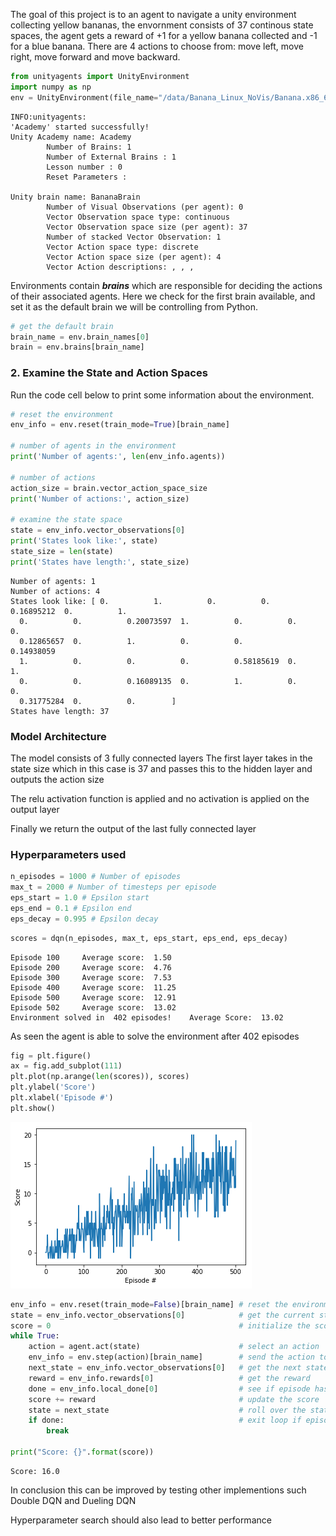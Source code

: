 The goal of this project is to an agent to navigate a unity environment collecting yellow bananas, the envornment consists of 37 continous state spaces, the agent gets a reward of +1 for a yellow banana collected and -1 for a blue banana. There are 4 actions to choose from: move left, move right, move forward and move backward.


```python
from unityagents import UnityEnvironment
import numpy as np
env = UnityEnvironment(file_name="/data/Banana_Linux_NoVis/Banana.x86_64")
```

    INFO:unityagents:
    'Academy' started successfully!
    Unity Academy name: Academy
            Number of Brains: 1
            Number of External Brains : 1
            Lesson number : 0
            Reset Parameters :
    		
    Unity brain name: BananaBrain
            Number of Visual Observations (per agent): 0
            Vector Observation space type: continuous
            Vector Observation space size (per agent): 37
            Number of stacked Vector Observation: 1
            Vector Action space type: discrete
            Vector Action space size (per agent): 4
            Vector Action descriptions: , , , 


Environments contain **_brains_** which are responsible for deciding the actions of their associated agents. Here we check for the first brain available, and set it as the default brain we will be controlling from Python.


```python
# get the default brain
brain_name = env.brain_names[0]
brain = env.brains[brain_name]
```

### 2. Examine the State and Action Spaces

Run the code cell below to print some information about the environment.


```python
# reset the environment
env_info = env.reset(train_mode=True)[brain_name]

# number of agents in the environment
print('Number of agents:', len(env_info.agents))

# number of actions
action_size = brain.vector_action_space_size
print('Number of actions:', action_size)

# examine the state space 
state = env_info.vector_observations[0]
print('States look like:', state)
state_size = len(state)
print('States have length:', state_size)
```

    Number of agents: 1
    Number of actions: 4
    States look like: [ 0.          1.          0.          0.          0.16895212  0.          1.
      0.          0.          0.20073597  1.          0.          0.          0.
      0.12865657  0.          1.          0.          0.          0.14938059
      1.          0.          0.          0.          0.58185619  0.          1.
      0.          0.          0.16089135  0.          1.          0.          0.
      0.31775284  0.          0.        ]
    States have length: 37

### Model Architecture

The model consists of 3 fully connected layers
The first layer takes in the state size which in this case is 37 and passes this to the hidden layer and outputs the action size

The relu activation function is applied and no activation is applied on the output layer

Finally we return the output of the last fully connected layer

### Hyperparameters used


```python
n_episodes = 1000 # Number of episodes
max_t = 2000 # Number of timesteps per episode
eps_start = 1.0 # Epsilon start
eps_end = 0.1 # Epsilon end
eps_decay = 0.995 # Epsilon decay
```


```python
scores = dqn(n_episodes, max_t, eps_start, eps_end, eps_decay)
```

    Episode 100 	Average score:  1.50
    Episode 200 	Average score:  4.76
    Episode 300 	Average score:  7.53
    Episode 400 	Average score:  11.25
    Episode 500 	Average score:  12.91
    Episode 502 	Average score:  13.02
    Environment solved in  402 episodes!	Average Score:  13.02


As seen the agent is able to solve the environment after 402 episodes


```python
fig = plt.figure()
ax = fig.add_subplot(111)
plt.plot(np.arange(len(scores)), scores)
plt.ylabel('Score')
plt.xlabel('Episode #')
plt.show()
```


![png](output_10_0.png)



```python
env_info = env.reset(train_mode=False)[brain_name] # reset the environment
state = env_info.vector_observations[0]            # get the current state
score = 0                                          # initialize the score
while True:
    action = agent.act(state)                      # select an action
    env_info = env.step(action)[brain_name]        # send the action to the environment
    next_state = env_info.vector_observations[0]   # get the next state
    reward = env_info.rewards[0]                   # get the reward
    done = env_info.local_done[0]                  # see if episode has finished
    score += reward                                # update the score
    state = next_state                             # roll over the state to next time step
    if done:                                       # exit loop if episode finished
        break
    
print("Score: {}".format(score))
```

    Score: 16.0


In conclusion this can be improved by testing other implementions such Double DQN and Dueling DQN 

Hyperparameter search should also lead to better performance

